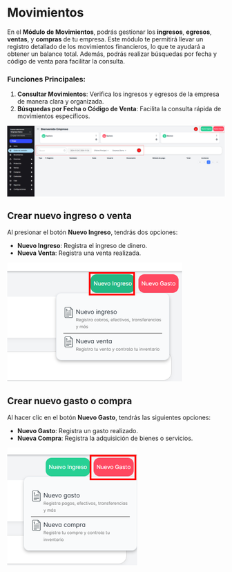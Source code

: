 # Movimientos

En el **Módulo de Movimientos**, podrás gestionar los **ingresos**, **egresos**, **ventas**, y **compras** de tu empresa. Este módulo te permitirá llevar un registro detallado de los movimientos financieros, lo que te ayudará a obtener un balance total. Además, podrás realizar búsquedas por fecha y código de venta para facilitar la consulta.

### Funciones Principales:

1. **Consultar Movimientos**: Verifica los ingresos y egresos de la empresa de manera clara y organizada.
2. **Búsquedas por Fecha o Código de Venta**: Facilita la consulta rápida de movimientos específicos.

![mov1](./img10/mov1.png)

## Crear nuevo ingreso o venta

Al presionar el botón **Nuevo Ingreso**, tendrás dos opciones:

- **Nuevo Ingreso**: Registra el ingreso de dinero.
- **Nueva Venta**: Registra una venta realizada.

![mov2](./img10/mov2.png)

## Crear nuevo gasto o compra

Al hacer clic en el botón **Nuevo Gasto**, tendrás las siguientes opciones:

- **Nuevo Gasto**: Registra un gasto realizado.
- **Nueva Compra**: Registra la adquisición de bienes o servicios.

![mov3](./img10/mov3.png)